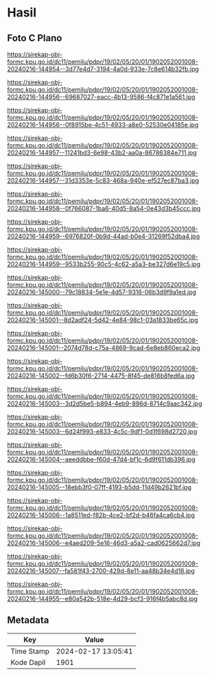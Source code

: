 # Hasil

## Foto C Plano

https://sirekap-obj-formc.kpu.go.id/dc11/pemilu/pdpr/19/02/05/20/01/1902052001008-20240216-144954--3d77e4d7-3194-4a0d-933e-7c8e614b32fb.jpg

https://sirekap-obj-formc.kpu.go.id/dc11/pemilu/pdpr/19/02/05/20/01/1902052001008-20240216-144956--69687027-eacc-4b13-9586-f4c871e1a561.jpg

https://sirekap-obj-formc.kpu.go.id/dc11/pemilu/pdpr/19/02/05/20/01/1902052001008-20240216-144956--0f8915be-4c51-4933-a8e0-52530e04185e.jpg

https://sirekap-obj-formc.kpu.go.id/dc11/pemilu/pdpr/19/02/05/20/01/1902052001008-20240216-144957--11241bd3-6e98-43b2-aa0a-86786384e711.jpg

https://sirekap-obj-formc.kpu.go.id/dc11/pemilu/pdpr/19/02/05/20/01/1902052001008-20240216-144957--31d3353e-5c83-468a-940e-ef527ec87ba3.jpg

https://sirekap-obj-formc.kpu.go.id/dc11/pemilu/pdpr/19/02/05/20/01/1902052001008-20240216-144958--0f766087-1ba6-40d5-8a54-0e43d3b45ccc.jpg

https://sirekap-obj-formc.kpu.go.id/dc11/pemilu/pdpr/19/02/05/20/01/1902052001008-20240216-144959--6976820f-0b9d-44ad-b0e4-31269f52dba4.jpg

https://sirekap-obj-formc.kpu.go.id/dc11/pemilu/pdpr/19/02/05/20/01/1902052001008-20240216-144959--9533b255-90c5-4c62-a5a3-be327d6e19c5.jpg

https://sirekap-obj-formc.kpu.go.id/dc11/pemilu/pdpr/19/02/05/20/01/1902052001008-20240216-145000--79c18834-5e1e-4d57-9316-06b3d9f9a1ed.jpg

https://sirekap-obj-formc.kpu.go.id/dc11/pemilu/pdpr/19/02/05/20/01/1902052001008-20240216-145001--8d2adf24-5d42-4e84-98c1-03a1833be65c.jpg

https://sirekap-obj-formc.kpu.go.id/dc11/pemilu/pdpr/19/02/05/20/01/1902052001008-20240216-145001--2074d78d-c75a-4869-9cad-6e8eb860eca2.jpg

https://sirekap-obj-formc.kpu.go.id/dc11/pemilu/pdpr/19/02/05/20/01/1902052001008-20240216-145002--fd6b30f6-2714-4475-8f45-de816b8fed6a.jpg

https://sirekap-obj-formc.kpu.go.id/dc11/pemilu/pdpr/19/02/05/20/01/1902052001008-20240216-145003--3d2d5be5-b894-4eb9-896d-8714c9aac342.jpg

https://sirekap-obj-formc.kpu.go.id/dc11/pemilu/pdpr/19/02/05/20/01/1902052001008-20240216-145003--6d24f993-e833-4c5c-9df1-0d1f698d2720.jpg

https://sirekap-obj-formc.kpu.go.id/dc11/pemilu/pdpr/19/02/05/20/01/1902052001008-20240216-145004--aeeddbbe-f60d-47d4-bf1c-6d9f611db396.jpg

https://sirekap-obj-formc.kpu.go.id/dc11/pemilu/pdpr/19/02/05/20/01/1902052001008-20240216-145005--18ebb3f0-07ff-4193-b5dd-11d49b2621bf.jpg

https://sirekap-obj-formc.kpu.go.id/dc11/pemilu/pdpr/19/02/05/20/01/1902052001008-20240216-145006--1a8511ed-f82b-4ce2-bf2d-b46fa4ca6cb4.jpg

https://sirekap-obj-formc.kpu.go.id/dc11/pemilu/pdpr/19/02/05/20/01/1902052001008-20240216-145006--e4aed209-5e16-46d3-a5a2-cad0625662d7.jpg

https://sirekap-obj-formc.kpu.go.id/dc11/pemilu/pdpr/19/02/05/20/01/1902052001008-20240216-145007--fa581f43-2700-429d-8e11-aa48b34e4d18.jpg

https://sirekap-obj-formc.kpu.go.id/dc11/pemilu/pdpr/19/02/05/20/01/1902052001008-20240216-144955--e80a542b-518e-4d29-bcf3-916f4b5abc8d.jpg


## Metadata

| Key        | Value               |
| ---------- | ------------------- |
| Time Stamp | 2024-02-17 13:05:41 |
| Kode Dapil | 1901                |




